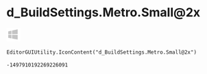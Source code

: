 # d_BuildSettings.Metro.Small@2x
![](/img/d_BuildSettings.Metro.Small@2x.png)

``` CSharp
EditorGUIUtility.IconContent("d_BuildSettings.Metro.Small@2x")
```
```
-1497910192269226091
```

